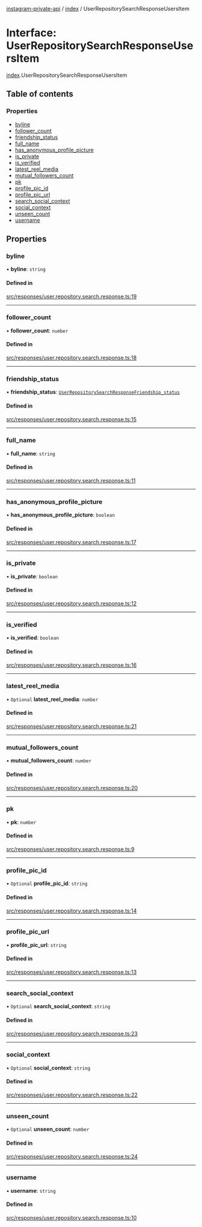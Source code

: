 [instagram-private-api](../../README.md) / [index](../../modules/index.md) / UserRepositorySearchResponseUsersItem

# Interface: UserRepositorySearchResponseUsersItem

[index](../../modules/index.md).UserRepositorySearchResponseUsersItem

## Table of contents

### Properties

- [byline](UserRepositorySearchResponseUsersItem.md#byline)
- [follower\_count](UserRepositorySearchResponseUsersItem.md#follower_count)
- [friendship\_status](UserRepositorySearchResponseUsersItem.md#friendship_status)
- [full\_name](UserRepositorySearchResponseUsersItem.md#full_name)
- [has\_anonymous\_profile\_picture](UserRepositorySearchResponseUsersItem.md#has_anonymous_profile_picture)
- [is\_private](UserRepositorySearchResponseUsersItem.md#is_private)
- [is\_verified](UserRepositorySearchResponseUsersItem.md#is_verified)
- [latest\_reel\_media](UserRepositorySearchResponseUsersItem.md#latest_reel_media)
- [mutual\_followers\_count](UserRepositorySearchResponseUsersItem.md#mutual_followers_count)
- [pk](UserRepositorySearchResponseUsersItem.md#pk)
- [profile\_pic\_id](UserRepositorySearchResponseUsersItem.md#profile_pic_id)
- [profile\_pic\_url](UserRepositorySearchResponseUsersItem.md#profile_pic_url)
- [search\_social\_context](UserRepositorySearchResponseUsersItem.md#search_social_context)
- [social\_context](UserRepositorySearchResponseUsersItem.md#social_context)
- [unseen\_count](UserRepositorySearchResponseUsersItem.md#unseen_count)
- [username](UserRepositorySearchResponseUsersItem.md#username)

## Properties

### byline

• **byline**: `string`

#### Defined in

[src/responses/user.repository.search.response.ts:19](https://github.com/Nerixyz/instagram-private-api/blob/0e0721c/src/responses/user.repository.search.response.ts#L19)

___

### follower\_count

• **follower\_count**: `number`

#### Defined in

[src/responses/user.repository.search.response.ts:18](https://github.com/Nerixyz/instagram-private-api/blob/0e0721c/src/responses/user.repository.search.response.ts#L18)

___

### friendship\_status

• **friendship\_status**: [`UserRepositorySearchResponseFriendship_status`](UserRepositorySearchResponseFriendship_status.md)

#### Defined in

[src/responses/user.repository.search.response.ts:15](https://github.com/Nerixyz/instagram-private-api/blob/0e0721c/src/responses/user.repository.search.response.ts#L15)

___

### full\_name

• **full\_name**: `string`

#### Defined in

[src/responses/user.repository.search.response.ts:11](https://github.com/Nerixyz/instagram-private-api/blob/0e0721c/src/responses/user.repository.search.response.ts#L11)

___

### has\_anonymous\_profile\_picture

• **has\_anonymous\_profile\_picture**: `boolean`

#### Defined in

[src/responses/user.repository.search.response.ts:17](https://github.com/Nerixyz/instagram-private-api/blob/0e0721c/src/responses/user.repository.search.response.ts#L17)

___

### is\_private

• **is\_private**: `boolean`

#### Defined in

[src/responses/user.repository.search.response.ts:12](https://github.com/Nerixyz/instagram-private-api/blob/0e0721c/src/responses/user.repository.search.response.ts#L12)

___

### is\_verified

• **is\_verified**: `boolean`

#### Defined in

[src/responses/user.repository.search.response.ts:16](https://github.com/Nerixyz/instagram-private-api/blob/0e0721c/src/responses/user.repository.search.response.ts#L16)

___

### latest\_reel\_media

• `Optional` **latest\_reel\_media**: `number`

#### Defined in

[src/responses/user.repository.search.response.ts:21](https://github.com/Nerixyz/instagram-private-api/blob/0e0721c/src/responses/user.repository.search.response.ts#L21)

___

### mutual\_followers\_count

• **mutual\_followers\_count**: `number`

#### Defined in

[src/responses/user.repository.search.response.ts:20](https://github.com/Nerixyz/instagram-private-api/blob/0e0721c/src/responses/user.repository.search.response.ts#L20)

___

### pk

• **pk**: `number`

#### Defined in

[src/responses/user.repository.search.response.ts:9](https://github.com/Nerixyz/instagram-private-api/blob/0e0721c/src/responses/user.repository.search.response.ts#L9)

___

### profile\_pic\_id

• `Optional` **profile\_pic\_id**: `string`

#### Defined in

[src/responses/user.repository.search.response.ts:14](https://github.com/Nerixyz/instagram-private-api/blob/0e0721c/src/responses/user.repository.search.response.ts#L14)

___

### profile\_pic\_url

• **profile\_pic\_url**: `string`

#### Defined in

[src/responses/user.repository.search.response.ts:13](https://github.com/Nerixyz/instagram-private-api/blob/0e0721c/src/responses/user.repository.search.response.ts#L13)

___

### search\_social\_context

• `Optional` **search\_social\_context**: `string`

#### Defined in

[src/responses/user.repository.search.response.ts:23](https://github.com/Nerixyz/instagram-private-api/blob/0e0721c/src/responses/user.repository.search.response.ts#L23)

___

### social\_context

• `Optional` **social\_context**: `string`

#### Defined in

[src/responses/user.repository.search.response.ts:22](https://github.com/Nerixyz/instagram-private-api/blob/0e0721c/src/responses/user.repository.search.response.ts#L22)

___

### unseen\_count

• `Optional` **unseen\_count**: `number`

#### Defined in

[src/responses/user.repository.search.response.ts:24](https://github.com/Nerixyz/instagram-private-api/blob/0e0721c/src/responses/user.repository.search.response.ts#L24)

___

### username

• **username**: `string`

#### Defined in

[src/responses/user.repository.search.response.ts:10](https://github.com/Nerixyz/instagram-private-api/blob/0e0721c/src/responses/user.repository.search.response.ts#L10)
